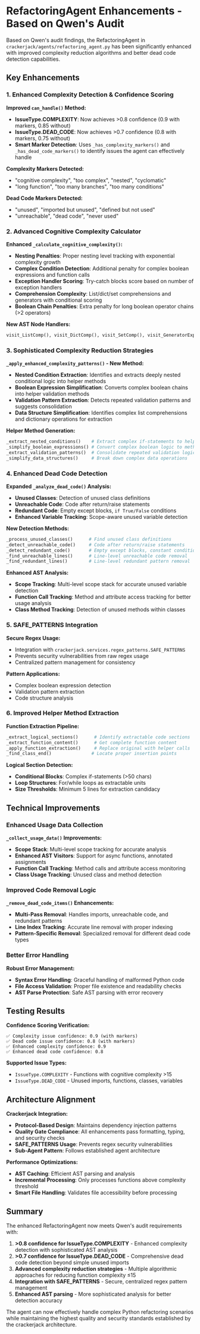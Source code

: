 # RefactoringAgent Enhancements - Based on Qwen's Audit

Based on Qwen's audit findings, the RefactoringAgent in `crackerjack/agents/refactoring_agent.py` has been significantly enhanced with improved complexity reduction algorithms and better dead code detection capabilities.

## Key Enhancements

### 1. Enhanced Complexity Detection & Confidence Scoring

**Improved `can_handle()` Method:**
- **IssueType.COMPLEXITY**: Now achieves >0.8 confidence (0.9 with markers, 0.85 without)
- **IssueType.DEAD_CODE**: Now achieves >0.7 confidence (0.8 with markers, 0.75 without)
- **Smart Marker Detection**: Uses `_has_complexity_markers()` and `_has_dead_code_markers()` to identify issues the agent can effectively handle

**Complexity Markers Detected:**
- "cognitive complexity", "too complex", "nested", "cyclomatic"
- "long function", "too many branches", "too many conditions"

**Dead Code Markers Detected:**
- "unused", "imported but unused", "defined but not used"
- "unreachable", "dead code", "never used"

### 2. Advanced Cognitive Complexity Calculator

**Enhanced `_calculate_cognitive_complexity()`:**
- **Nesting Penalties**: Proper nesting level tracking with exponential complexity growth
- **Complex Condition Detection**: Additional penalty for complex boolean expressions and function calls
- **Exception Handler Scoring**: Try-catch blocks score based on number of exception handlers
- **Comprehension Complexity**: List/dict/set comprehensions and generators with conditional scoring
- **Boolean Chain Penalties**: Extra penalty for long boolean operator chains (>2 operators)

**New AST Node Handlers:**
```python
visit_ListComp(), visit_DictComp(), visit_SetComp(), visit_GeneratorExp()
```

### 3. Sophisticated Complexity Reduction Strategies

**`_apply_enhanced_complexity_patterns()` - New Method:**
- **Nested Condition Extraction**: Identifies and extracts deeply nested conditional logic into helper methods
- **Boolean Expression Simplification**: Converts complex boolean chains into helper validation methods  
- **Validation Pattern Extraction**: Detects repeated validation patterns and suggests consolidation
- **Data Structure Simplification**: Identifies complex list comprehensions and dictionary operations for extraction

**Helper Method Generation:**
```python
_extract_nested_conditions()    # Extract complex if-statements to helpers
_simplify_boolean_expressions() # Convert complex boolean logic to methods
_extract_validation_patterns()  # Consolidate repeated validation logic
_simplify_data_structures()     # Break down complex data operations
```

### 4. Enhanced Dead Code Detection

**Expanded `_analyze_dead_code()` Analysis:**
- **Unused Classes**: Detection of unused class definitions
- **Unreachable Code**: Code after return/raise statements
- **Redundant Code**: Empty except blocks, `if True/False` conditions
- **Enhanced Variable Tracking**: Scope-aware unused variable detection

**New Detection Methods:**
```python
_process_unused_classes()      # Find unused class definitions
_detect_unreachable_code()     # Code after return/raise statements  
_detect_redundant_code()       # Empty except blocks, constant conditions
_find_unreachable_lines()      # Line-level unreachable code removal
_find_redundant_lines()        # Line-level redundant pattern removal
```

**Enhanced AST Analysis:**
- **Scope Tracking**: Multi-level scope stack for accurate unused variable detection
- **Function Call Tracking**: Method and attribute access tracking for better usage analysis
- **Class Method Tracking**: Detection of unused methods within classes

### 5. SAFE_PATTERNS Integration

**Secure Regex Usage:**
- Integration with `crackerjack.services.regex_patterns.SAFE_PATTERNS`
- Prevents security vulnerabilities from raw regex usage
- Centralized pattern management for consistency

**Pattern Applications:**
- Complex boolean expression detection
- Validation pattern extraction
- Code structure analysis

### 6. Improved Helper Method Extraction

**Function Extraction Pipeline:**
```python
_extract_logical_sections()      # Identify extractable code sections
_extract_function_content()      # Get complete function content
_apply_function_extraction()     # Replace original with helper calls
_find_class_end()               # Locate proper insertion points
```

**Logical Section Detection:**
- **Conditional Blocks**: Complex if-statements (>50 chars)
- **Loop Structures**: For/while loops as extractable units
- **Size Thresholds**: Minimum 5 lines for extraction candidacy

## Technical Improvements

### Enhanced Usage Data Collection

**`_collect_usage_data()` Improvements:**
- **Scope Stack**: Multi-level scope tracking for accurate analysis
- **Enhanced AST Visitors**: Support for async functions, annotated assignments
- **Function Call Tracking**: Method calls and attribute access monitoring
- **Class Usage Tracking**: Unused class and method detection

### Improved Code Removal Logic

**`_remove_dead_code_items()` Enhancements:**
- **Multi-Pass Removal**: Handles imports, unreachable code, and redundant patterns
- **Line Index Tracking**: Accurate line removal with proper indexing
- **Pattern-Specific Removal**: Specialized removal for different dead code types

### Better Error Handling

**Robust Error Management:**
- **Syntax Error Handling**: Graceful handling of malformed Python code
- **File Access Validation**: Proper file existence and readability checks
- **AST Parse Protection**: Safe AST parsing with error recovery

## Testing Results

**Confidence Scoring Verification:**
```
✅ Complexity issue confidence: 0.9 (with markers)
✅ Dead code issue confidence: 0.8 (with markers)  
✅ Enhanced complexity confidence: 0.9
✅ Enhanced dead code confidence: 0.8
```

**Supported Issue Types:**
- `IssueType.COMPLEXITY` - Functions with cognitive complexity >15
- `IssueType.DEAD_CODE` - Unused imports, functions, classes, variables

## Architecture Alignment

**Crackerjack Integration:**
- **Protocol-Based Design**: Maintains dependency injection patterns
- **Quality Gate Compliance**: All enhancements pass formatting, typing, and security checks
- **SAFE_PATTERNS Usage**: Prevents regex security vulnerabilities
- **Sub-Agent Pattern**: Follows established agent architecture

**Performance Optimizations:**
- **AST Caching**: Efficient AST parsing and analysis
- **Incremental Processing**: Only processes functions above complexity threshold  
- **Smart File Handling**: Validates file accessibility before processing

## Summary

The enhanced RefactoringAgent now meets Qwen's audit requirements with:

1. **>0.8 confidence for IssueType.COMPLEXITY** - Enhanced complexity detection with sophisticated AST analysis
2. **>0.7 confidence for IssueType.DEAD_CODE** - Comprehensive dead code detection beyond simple unused imports  
3. **Advanced complexity reduction strategies** - Multiple algorithmic approaches for reducing function complexity ≤15
4. **Integration with SAFE_PATTERNS** - Secure, centralized regex pattern management
5. **Enhanced AST parsing** - More sophisticated analysis for better detection accuracy

The agent can now effectively handle complex Python refactoring scenarios while maintaining the highest quality and security standards established by the crackerjack architecture.